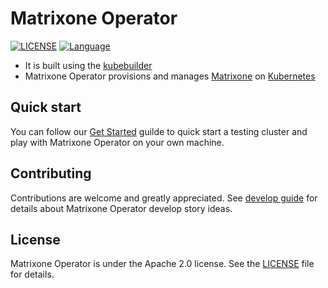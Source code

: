 # Matrixone Operator

[![LICENSE](https://img.shields.io/badge/License-Apache%202.0-blue.svg)](LICENSE)
[![Language](https://img.shields.io/badge/Language-Go-blue.svg)](https://golang.org/)

- It is built using the [kubebuilder](https://book.kubebuilder.io/)
- Matrixone Operator provisions and manages [Matrixone](https://github.com/matrixorigin/matrixone) on [Kubernetes](https://kubernetes.io/)

## Quick start

You can follow our [Get Started](./docs/getting_started.md) guilde to quick start a testing cluster and play with Matrixone Operator on your own machine.

## Contributing

Contributions are welcome and greatly appreciated. See [develop guide](./docs/develop_guide.md) for details about Matrixone Operator develop story ideas.

## License

Matrixone Operator is under the Apache 2.0 license. See the [LICENSE](./LICENSE) file for details.

